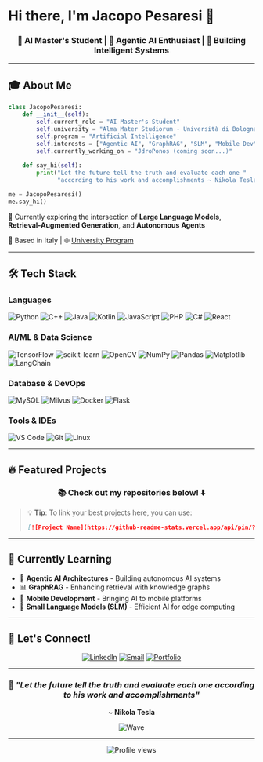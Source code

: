 # Hi there, I'm Jacopo Pesaresi 👋

<div align="center">
  
### 🤖 AI Master's Student | 🧠 Agentic AI Enthusiast | 🚀 Building Intelligent Systems

</div>

---

## 🎓 About Me

```python
class JacopoPesaresi:
    def __init__(self):
        self.current_role = "AI Master's Student"
        self.university = "Alma Mater Studiorum - Università di Bologna"
        self.program = "Artificial Intelligence"
        self.interests = ["Agentic AI", "GraphRAG", "SLM", "Mobile Dev"]
        self.currently_working_on = "JdroPonos (coming soon...)"
        
    def say_hi(self):
        print("Let the future tell the truth and evaluate each one "
              "according to his work and accomplishments ~ Nikola Tesla")

me = JacopoPesaresi()
me.say_hi()
```

🎯 Currently exploring the intersection of **Large Language Models**, **Retrieval-Augmented Generation**, and **Autonomous Agents**

📍 Based in Italy | 🌐 [University Program](https://corsi.unibo.it/2cycle/artificial-intelligence)

---

## 🛠️ Tech Stack

### Languages
<div align="left">
  
![Python](https://img.shields.io/badge/Python-Expert-3776AB?style=for-the-badge&logo=python&logoColor=white)
![C++](https://img.shields.io/badge/C++-Intermediate-00599C?style=for-the-badge&logo=cplusplus&logoColor=white)
![Java](https://img.shields.io/badge/Java-Intermediate-007396?style=for-the-badge&logo=java&logoColor=white)
![Kotlin](https://img.shields.io/badge/Kotlin-Intermediate-7F52FF?style=for-the-badge&logo=kotlin&logoColor=white)
![JavaScript](https://img.shields.io/badge/JavaScript-Intermediate-F7DF1E?style=for-the-badge&logo=javascript&logoColor=black)
![PHP](https://img.shields.io/badge/PHP-Intermediate-777BB4?style=for-the-badge&logo=php&logoColor=white)
![C#](https://img.shields.io/badge/C%23-Beginner-239120?style=for-the-badge&logo=csharp&logoColor=white)
![React](https://img.shields.io/badge/React-Beginner-61DAFB?style=for-the-badge&logo=react&logoColor=black)

</div>

### AI/ML & Data Science
<div align="left">
  
![TensorFlow](https://img.shields.io/badge/TensorFlow-FF6F00?style=for-the-badge&logo=tensorflow&logoColor=white)
![scikit-learn](https://img.shields.io/badge/scikit--learn-F7931E?style=for-the-badge&logo=scikit-learn&logoColor=white)
![OpenCV](https://img.shields.io/badge/OpenCV-5C3EE8?style=for-the-badge&logo=opencv&logoColor=white)
![NumPy](https://img.shields.io/badge/NumPy-013243?style=for-the-badge&logo=numpy&logoColor=white)
![Pandas](https://img.shields.io/badge/Pandas-150458?style=for-the-badge&logo=pandas&logoColor=white)
![Matplotlib](https://img.shields.io/badge/Matplotlib-11557c?style=for-the-badge&logo=python&logoColor=white)
![LangChain](https://img.shields.io/badge/LangChain-121212?style=for-the-badge&logo=chainlink&logoColor=white)

</div>

### Database & DevOps
<div align="left">
  
![MySQL](https://img.shields.io/badge/MySQL-4479A1?style=for-the-badge&logo=mysql&logoColor=white)
![Milvus](https://img.shields.io/badge/Milvus-00A1EA?style=for-the-badge&logo=milvus&logoColor=white)
![Docker](https://img.shields.io/badge/Docker-2496ED?style=for-the-badge&logo=docker&logoColor=white)
![Flask](https://img.shields.io/badge/Flask-000000?style=for-the-badge&logo=flask&logoColor=white)

</div>

### Tools & IDEs
<div align="left">
  
![VS Code](https://img.shields.io/badge/VS%20Code-007ACC?style=for-the-badge&logo=visual-studio-code&logoColor=white)
![Git](https://img.shields.io/badge/Git-F05032?style=for-the-badge&logo=git&logoColor=white)
![Linux](https://img.shields.io/badge/Linux-FCC624?style=for-the-badge&logo=linux&logoColor=black)

</div>

---

## 🔥 Featured Projects

<div align="center">

### 📚 Check out my repositories below! ⬇️

<!-- You can pin specific repos by going to your GitHub profile and clicking "Customize your pins" -->

</div>

> 💡 **Tip**: To link your best projects here, you can use:
> ```markdown
> [![Project Name](https://github-readme-stats.vercel.app/api/pin/?username=YOUR_USERNAME&repo=REPO_NAME&theme=tokyonight)](https://github.com/YOUR_USERNAME/REPO_NAME)
> ```

---

## 🌱 Currently Learning

- 🤖 **Agentic AI Architectures** - Building autonomous AI systems
- 📊 **GraphRAG** - Enhancing retrieval with knowledge graphs
- 📱 **Mobile Development** - Bringing AI to mobile platforms
- 🧩 **Small Language Models (SLM)** - Efficient AI for edge computing

---

## 💬 Let's Connect!

<div align="center">

[![LinkedIn](https://img.shields.io/badge/LinkedIn-0A66C2?style=for-the-badge&logo=linkedin&logoColor=white)](YOUR_LINKEDIN_URL)
[![Email](https://img.shields.io/badge/Email-D14836?style=for-the-badge&logo=gmail&logoColor=white)](mailto:YOUR_EMAIL)
[![Portfolio](https://img.shields.io/badge/Portfolio-000000?style=for-the-badge&logo=About.me&logoColor=white)](YOUR_PORTFOLIO_URL)

</div>

---

<div align="center">

### 💭 *"Let the future tell the truth and evaluate each one according to his work and accomplishments"*
**~ Nikola Tesla**

![Wave](https://raw.githubusercontent.com/mayhemantt/mayhemantt/Update/svg/Bottom.svg)

</div>

---

<div align="center">
  <img src="https://komarev.com/ghpvc/?username=YOUR_GITHUB_USERNAME&color=blueviolet&style=for-the-badge&label=Profile+Views" alt="Profile views" />
</div>